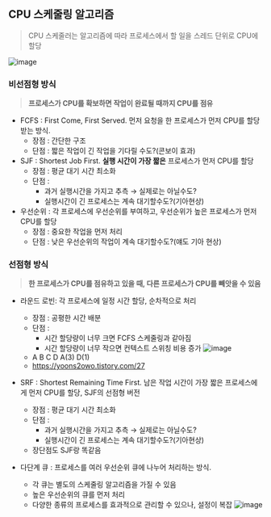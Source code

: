 ## CPU 스케줄링 알고리즘

> CPU 스케줄러는 알고리즘에 따라 프로세스에서 할 일을 스레드 단위로 CPU에 할당

![image](https://github.com/CodeWave-Summer-Edition/CSMaster/assets/101088491/b85ebb12-78b7-418a-8f03-06b9e9b3d715)

### 비선점형 방식

> **프로세스가 CPU를 확보하면 작업이 완료될 때까지 CPU를 점유**
- FCFS : First Come, First Served. 먼저 요청을 한 프로세스가 먼저 CPU를 할당받는 방식.
    - 장점 : 간단한 구조
    - 단점 : 짧은 작업이 긴 작업을 기다릴 수도?(콘보이 효과)
- SJF : Shortest Job First. **실행 시간이 가장 짧은** 프로세스가 먼저 CPU를 할당
    - 장점 : 평균 대기 시간 최소화
    - 단점 :
        - 과거 실행시간을 가지고 추측 → 실제로는 아닐수도?
        - 실행시간이 긴 프로세스는 계속 대기할수도?(기아현상)
- 우선순위 : 각 프로세스에 우선순위를 부여하고, 우선순위가 높은 프로세스가 먼저 CPU를 할당
    - 장점 : 중요한 작업을 먼저 처리
    - 단점 : 낮은 우선순위의 작업이 계속 대기할수도?(얘도 기아 현상)

### 선점형 방식

> **한 프로세스가 CPU를 점유하고 있을 때, 다른 프로세스가 CPU를 빼앗을 수 있음**
- 라운드 로빈: 각 프로세스에 일정 시간 할당, 순차적으로 처리
    - 장점 : 공평한 시간 배분
    - 단점 :
        - 시간 할당량이 너무 크면 FCFS 스케줄링과 같아짐
        - 시간 할당량이 너무 작으면 컨텍스트 스위칭 비용 증가
      ![image](https://github.com/CodeWave-Summer-Edition/CSMaster/assets/101088491/8e075b2c-b7bb-4d5b-9c23-8a64ea111d94)
    - A B C D A(3) D(1)
    - https://yoons2owo.tistory.com/27
        
- SRF : Shortest Remaining Time First. 남은 작업 시간이 가장 짧은 프로세스에게 먼저 CPU를 할당, SJF의 선점형 버전
    - 장점 : 평균 대기 시간 최소화
    - 단점 :
        - 과거 실행시간을 가지고 추측 → 실제로는 아닐수도?
        - 실행시간이 긴 프로세스는 계속 대기할수도?(기아현상)
    - 장단점도 SJF랑 똑같음
- 다단계 큐 : 프로세스를 여러 우선순위 큐에 나누어 처리하는 방식.
    - 각 큐는 별도의 스케줄링 알고리즘을 가질 수 있음
    - 높은 우선순위의 큐를 먼저 처리
    - 다양한 종류의 프로세스를 효과적으로 관리할 수 있으나, 설정이 복잡
![image](https://github.com/CodeWave-Summer-Edition/CSMaster/assets/101088491/2a266803-b7cf-4028-b54c-d0d94c608596)

